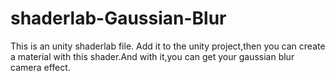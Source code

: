 # shaderlab-Gaussian-Blur
This is an unity shaderlab file.
Add it to the unity project,then you can create a material with this shader.And with it,you can get your gaussian blur camera effect.
